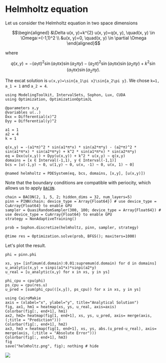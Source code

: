 # Helmholtz equation

Let us consider the Helmholtz equation in two space dimensions

```math
\begin{aligned}
&\Delta u(x, y)+k^{2} u(x, y)=q(x, y), \quad(x, y) \in \Omega:=(-1,1)^2 \\
&u(x, y)=0, \quad(x, y) \in \partial \Omega
\end{aligned}
```
where 
```math 
q(x, y)=-\left(a_{1} \pi\right)^{2} \sin \left(a_{1} \pi x\right) \sin \left(a_{2} \pi y\right)-\left(a_{2} \pi\right)^{2} \sin \left(a_{1} \pi x\right) \sin \left(a_{2} \pi y\right)+k^{2} \sin \left(a_{1} \pi x\right) \sin \left(a_{2} \pi y\right).
```
The excat solution is ``u(x,y)=\sin{a_1\pi x}\sin{a_2\pi y}``. We chose ``k=1, a_1 = 1`` and ``a_2 = 4``.

```@example helmholtz
using ModelingToolkit, IntervalSets, Sophon, Lux, CUDA
using Optimization, OptimizationOptimJL

@parameters x,y
@variables u(..)
Dxx = Differential(x)^2
Dyy = Differential(y)^2

a1 = 1
a2 = 4
k = 1

q(x,y) = -(a1*π)^2 * sin(a1*π*x) * sin(a2*π*y) - (a2*π)^2 * sin(a1*π*x) * sin(a2*π*y) + k^2 * sin(a1*π*x) * sin(a2*π*y)
eq = Dxx(u(x,y)) + Dyy(u(x,y)) + k^2 * u(x,y) ~ q(x,y)
domains = [x ∈ Interval(-1,1), y ∈ Interval(-1,1)]
bcs = [u(-1,y) ~ 0, u(1,y) ~ 0, u(x, -1) ~ 0, u(x, 1) ~ 0]

@named helmholtz = PDESystem(eq, bcs, domains, [x,y], [u(x,y)])
```

Note that the boundary conditions are compatible with periocity, which allows us to apply [`BACON`](@ref).
```@example helmholtz
chain = BACON(2, 1, 5, 2; hidden_dims = 32, num_layers=5)
pinn = PINN(chain; device_type = Array{Float64}) # use device_type = CuArray{Float64} to enable GPU
sampler = QuasiRandomSampler(300, 100; device_type = Array{Float64}) # use device_type = CuArray{Float64} to enable GPU
strategy = NonAdaptiveTraining()

prob = Sophon.discretize(helmholtz, pinn, sampler, strategy) 

@time res = Optimization.solve(prob, BFGS(); maxiters=1000)
```

Let's plot the result.
```@example helmholtz
phi = pinn.phi

xs, ys= [infimum(d.domain):0.01:supremum(d.domain) for d in domains]
u_analytic(x,y) = sinpi(a1*x)*sinpi(a2*y)
u_real = [u_analytic(x,y) for x in xs, y in ys]

phi_cpu = cpu(phi)
ps_cpu = cpu(res.u)
u_pred = [sum(phi_cpu(([x,y]), ps_cpu)) for x in xs, y in ys]

using CairoMakie
axis = (xlabel="x", ylabel="y", title="Analytical Solution")
fig, ax1, hm1 = heatmap(xs, ys, u_real, axis=axis)
Colorbar(fig[:, end+1], hm1)
ax2, hm2= heatmap(fig[1, end+1], xs, ys, u_pred, axis= merge(axis, (;title = "Prediction")))
Colorbar(fig[:, end+1], hm2)
ax3, hm3 = heatmap(fig[1, end+1], xs, ys, abs.(u_pred-u_real), axis= merge(axis, (;title = "Absolute Error")))
Colorbar(fig[:, end+1], hm3)
fig
save("helmholtz.png", fig); nothing # hide
```
![](helmholtz.png)
